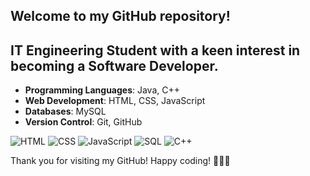 

## Welcome to my GitHub repository! 
## IT Engineering Student with a keen interest in becoming a Software Developer. 
 


- **Programming Languages**: Java, C++
- **Web Development**: HTML, CSS, JavaScript
- **Databases**: MySQL
- **Version Control**: Git, GitHub

 ![HTML](https://img.icons8.com/color/48/000000/html-5.png)
 ![CSS](https://img.icons8.com/color/48/000000/css3.png)
 ![JavaScript](https://img.icons8.com/color/48/000000/javascript.png)
 ![SQL](https://img.icons8.com/color/48/000000/mysql-logo.png)
 ![C++](https://img.icons8.com/color/48/000000/c-plus-plus-logo.png)



Thank you for visiting my GitHub! Happy coding! 👨‍💻🚀

